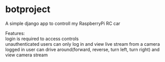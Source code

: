 # botproject

A simple django app to controll my RaspberryPi RC car<br>

Features:<br>
login is required to access controls<br>
unauthenticated users can only log in and view live stream from a camera<br>
logged in user can drive around(forward, reverse, turn left, turn right) and view camera stream
